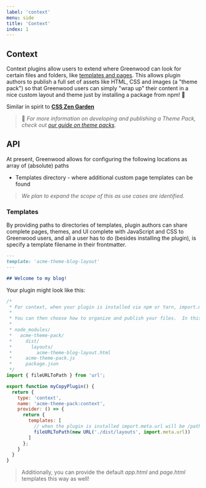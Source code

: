 ```yaml
---
label: 'context'
menu: side
title: 'Context'
index: 1
---
```


## Context

Context plugins allow users to extend where Greenwood can look for certain files and folders, like [templates and pages](/docs/layouts/).  This allows plugin authors to publish a full set of assets like HTML, CSS and images (a "theme pack") so that Greenwood users can simply "wrap up" their content in a nice custom layout and theme just by installing a package from npm!  💯

Similar in spirit to [**CSS Zen Garden**](http://www.csszengarden.com/)

> 🔎 _For more information on developing and publishing a Theme Pack, check out [our guide on theme packs](/guides/theme-packs/)_.

## API
At present, Greenwood allows for configuring the following locations as array of (absolute) paths
- Templates directory - where additional custom page templates can be found

> _We plan to expand the scope of this as use cases are identified._

### Templates
By providing paths to directories of templates, plugin authors can share complete pages, themes, and UI complete with JavaScript and CSS to Greenwood users, and all a user has to do (besides installing the plugin), is specify a template filename in their frontmatter.

```md
---
template: 'acme-theme-blog-layout'
---

## Welcome to my blog!
```

Your plugin might look like this:
```js
/*
 * For context, when your plugin is installed via npm or Yarn, import.meta.url will be /path/to/node_modules/<your-package-name>/
 *
 * You can then choose how to organize and publish your files.  In this case, we have published the template under a _dist/_ folder, which was specified in the package.json `files` field.
 *
 * node_modules/
 *   acme-theme-pack/
 *     dist/
 *       layouts/
 *         acme-theme-blog-layout.html
 *     acme-theme-pack.js
 *     package.json
 */
import { fileURLToPath } from 'url';

export function myCopyPlugin() {
  return {
    type: 'context',
    name: 'acme-theme-pack:context',
    provider: () => {
      return {
        templates: [
          // when the plugin is installed import.meta.url will be /path/to/node_modules/<your-package>/
          fileURLToPath(new URL('./dist/layouts', import.meta.url))
        ]
      };
    }
  }
}
```

> Additionally, you can provide the default _app.html_ and _page.html_ templates this way as well!